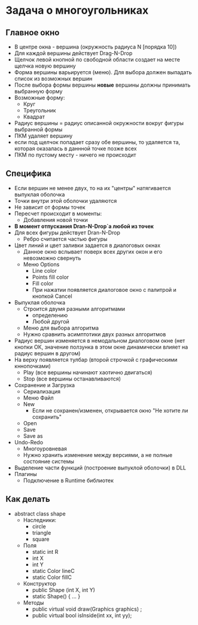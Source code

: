 # Задача о многоугольниках

## Главное окно

* В центре окна - вершина (окружность радиуса N [порядка 10])
* Для каждой вершины действует Drag-N-Drop
* Щелчок левой кнопной по свободной области создает на месте щелчка новую вершину
* Форма вершины варьируется (меню). Для выбора должен выпадать список из возможных вершин
* После выбора формы вершины <b>новые</b> вершины должны принимать выбранную форму
* Возможные форму:
  * Круг
  * Треугольник
  * Квадрат
* Радиус вершины = радиус описанной окружности вокруг фигуры выбранной формы
* ПКМ удаляет вершину
* если под щелчок попадает сразу обе вершины, то удаляется та, которая оказалась в даннной точке позже всех
* ПКМ по пустому месту - ничего не происходит

## Специфика

* Если вершин не менее двух, то на их "центры" натягивается выпуклая оболочка
* Точки внутри этой оболочки удаляются
* Не зависит от формы точек
* Пересчет происходит в моменты:
  * Добавления новой точки
* <b>В момент отпускания Dran-N-Drop`а любой из точек</b>
* Для всех фигуры действует Dran-N-Drop
  * Ребро считается частью фигуры
* Цвет линий и цвет заливки задается в диалоговых окнах
  * Данное окно вслывает поверх всех других окон и его невозможно свернуть
  * Меню Options
    * Line color
    * Points fill color
    * Fill color
    * При нажатии появляется диалоговое окно с палитрой и кнопкой Cancel
* Выпуклая оболочка
  * Строится двумя разными алгоритмами
    * определению
    * Любой другой
  * Меню для выбора алгоритма
  * Нужно сравнить асимптотики двух разных алгоритмов
* Радиус вершин изменяется в немодальном диалоговом окне (нет кнопки ОК, значение ползунка в этом окне динамически влияет на радиус вершин в другом)
* На верху появляется тулбар (второй строчкой с графическими кннопочками)
  * Play (все вершины начинают хаотично двигаться)
  * Stop (все вершины останавливаются)
* Сохранение и Загрузка
  * Сериализация
  * Меню Файл
  * New
    * Если не сохранен/изменен, открывается окно "Не хотите ли сохранить"
  * Open
  * Save
  * Save as
* Undo-Redo
  * Многоуровневая
  * Нужно хранить изменение между версиями, а не полные состояние системы
* Выделение части функций (построение выпуклой оболочки) в DLL
* Плагины
  * Подключение в Runtime библиотек

## Как делать

* abstract class shape
  * Наследники:
    * circle
    * triangle
    * square
  * Поля
    * static int R
    * int X
    * int Y
    * static Color lineC
    * static Color fillC
  * Конструктор
    * public Shape (int X, int Y)
    * static Shape() { ... }
  * Методы
    * public virtual void draw(Graphics graphics) ;
    * public virtual bool isInside(int xx, int yy);
